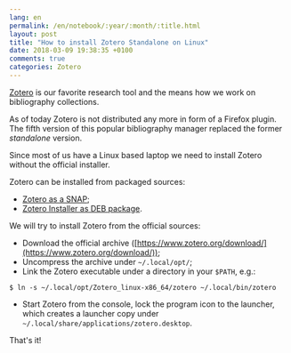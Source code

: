 ```yaml
---
lang: en
permalink: /en/notebook/:year/:month/:title.html
layout: post
title: "How to install Zotero Standalone on Linux"
date: 2018-03-09 19:38:35 +0100
comments: true
categories: Zotero
---
```


[Zotero](https://www.zotero.org/) is our favorite research tool and the means how we work on bibliography collections.

As of today Zotero is not distributed any more in form of a Firefox plugin. The fifth version of this popular bibliography manager replaced the former _standalone_ version.

Since most of us have a Linux based laptop we need to install Zotero without the official installer.

Zotero can be installed from packaged sources:

- [Zotero as a SNAP](https://github.com/ibaidev/zotero-snap);
- [Zotero Installer as DEB package](https://github.com/smathot/zotero_installer).

We will try to install Zotero from the official sources:

- Download the official archive ([https://www.zotero.org/download/](https://www.zotero.org/download/));
- Uncompress the archive under `~/.local/opt/`;
- Link the Zotero executable under a directory in your `$PATH`, e.g.:

``` shell
$ ln -s ~/.local/opt/Zotero_linux-x86_64/zotero ~/.local/bin/zotero
```

- Start Zotero from the console, lock the program icon to the launcher, which creates a launcher copy under `~/.local/share/applications/zotero.desktop`.

That's it!
